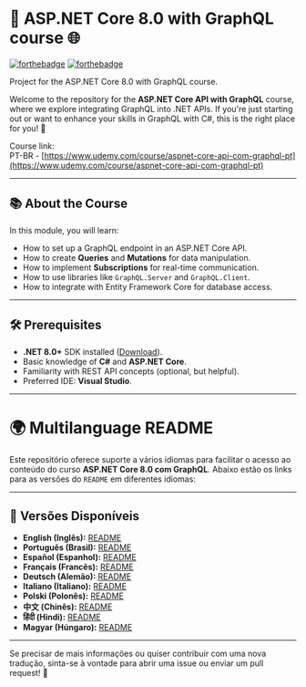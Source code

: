 # 🚀 ASP.NET Core 8.0 with GraphQL course 🌐

[![forthebadge](https://forthebadge.com/images/badges/made-with-c-sharp.svg)](http://forthebadge.com)
[![forthebadge](http://forthebadge.com/images/badges/built-with-love.svg)](http://forthebadge.com)

Project for the ASP.NET Core 8.0 with GraphQL course.

Welcome to the repository for the **ASP.NET Core API with GraphQL** course, where we explore integrating GraphQL into .NET APIs. If you're just starting out or want to enhance your skills in GraphQL with C#, this is the right place for you! 🌟

Course link:  
PT-BR - [https://www.udemy.com/course/aspnet-core-api-com-graphql-pt](https://www.udemy.com/course/aspnet-core-api-com-graphql-pt)


---

## 📚 About the Course
In this module, you will learn:
- How to set up a GraphQL endpoint in an ASP.NET Core API.
- How to create **Queries** and **Mutations** for data manipulation.
- How to implement **Subscriptions** for real-time communication.
- How to use libraries like `GraphQL.Server` and `GraphQL.Client`.
- How to integrate with Entity Framework Core for database access.

---

## 🛠 Prerequisites
- **.NET 8.0+** SDK installed ([Download](https://dotnet.microsoft.com/)).
- Basic knowledge of **C#** and **ASP.NET Core**.
- Familiarity with REST API concepts (optional, but helpful).
- Preferred IDE: **Visual Studio**.

---



# 🌍 Multilanguage README

Este repositório oferece suporte a vários idiomas para facilitar o acesso ao conteúdo do curso **ASP.NET Core 8.0 com GraphQL**. Abaixo estão os links para as versões do `README` em diferentes idiomas:

---

## 📑 Versões Disponíveis

- **English (Inglês):** [README](docs/readme/readme.en.md)
- **Português (Brasil):** [README](docs/readme/readme.pt-br.md)
- **Español (Espanhol):** [README](docs/readme/readme.es.md)
- **Français (Francês):** [README](docs/readme/readme.fr.md)
- **Deutsch (Alemão):** [README](docs/readme/readme.de.md)
- **Italiano (Italiano):** [README](docs/readme/readme.it.md)
- **Polski (Polonês):** [README](docs/readme/readme.pl.md)
- **中文 (Chinês):** [README](docs/readme/readme.zh.md)
- **हिंदी (Hindi):** [README](docs/readme/readme.hi.md)
- **Magyar (Húngaro):** [README](docs/readme/readme.hu.md)

---

Se precisar de mais informações ou quiser contribuir com uma nova tradução, sinta-se à vontade para abrir uma issue ou enviar um pull request! 🌟